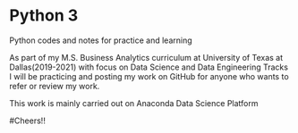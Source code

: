 # Python 3

Python codes and notes for practice and learning

As part of my M.S. Business Analytics curriculum at University of Texas at Dallas(2019-2021) with focus on Data Science and Data Engineering Tracks I will be practicing and posting my work on GitHub for anyone who wants to refer or review my work.

This work is mainly carried out on Anaconda Data Science Platform

#Cheers!!


